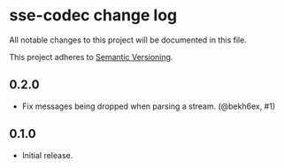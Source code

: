 # sse-codec change log

All notable changes to this project will be documented in this file.

This project adheres to [Semantic Versioning](http://semver.org/).

## 0.2.0
* Fix messages being dropped when parsing a stream. (@bekh6ex, #1)

## 0.1.0
* Initial release.
